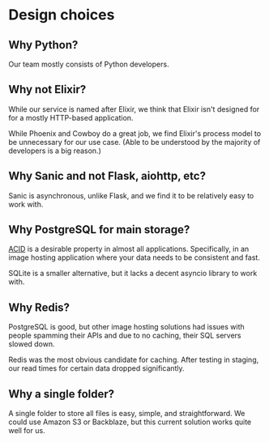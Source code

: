 # Design choices

## Why Python?

Our team mostly consists of Python developers.

## Why not Elixir?

While our service is named after Elixir, we think that Elixir isn't designed for
for a mostly HTTP-based application.

While Phoenix and Cowboy do a great job, we find Elixir's process model to be
unnecessary for our use case. (Able to be understood by the majority of
developers is a big reason.)

## Why Sanic and not Flask, aiohttp, etc?

Sanic is asynchronous, unlike Flask, and we find it to be relatively easy to
work with.

## Why PostgreSQL for main storage?

[ACID] is a desirable property in almost all applications. Specifically, in an
image hosting application where your data needs to be consistent and fast.

[acid]: https://en.wikipedia.org/wiki/ACID_(computer_science)

SQLite is a smaller alternative, but it lacks a decent asyncio library to work
with.

## Why Redis?

PostgreSQL is good, but other image hosting solutions had issues with people
spamming their APIs and due to no caching, their SQL servers slowed down.

Redis was the most obvious candidate for caching. After testing in staging, our
read times for certain data dropped significantly.

## Why a single folder?

A single folder to store all files is easy, simple, and straightforward. We
could use Amazon S3 or Backblaze, but this current solution works quite well for
us.
